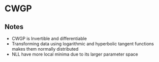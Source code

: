 # CWGP

## Notes
- CWGP is Invertible and differentiable
- Transforming data using logarithmic and hyperbolic tangent functions makes them normally distributed
- NLL have more local minima due to its larger parameter space